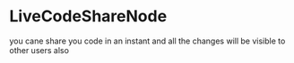 # LiveCodeShareNode
you cane share you code in an instant and all the changes will be visible to other users also

